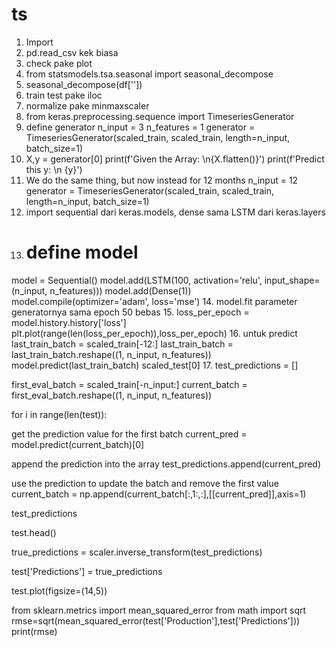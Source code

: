 # ts
1. Import
2. pd.read_csv kek biasa
3. check pake plot
4. from statsmodels.tsa.seasonal import seasonal_decompose
5. seasonal_decompose(df[''])
6. train test pake iloc
7. normalize pake minmaxscaler
8. from keras.preprocessing.sequence import TimeseriesGenerator
9. define generator
n_input = 3
n_features = 1
generator = TimeseriesGenerator(scaled_train, scaled_train, length=n_input, batch_size=1)
10. X,y = generator[0]
print(f'Given the Array: \n{X.flatten()}')
print(f'Predict this y: \n {y}')
11. We do the same thing, but now instead for 12 months
n_input = 12
generator = TimeseriesGenerator(scaled_train, scaled_train, length=n_input, batch_size=1)
12. import sequential dari keras.models, dense sama LSTM dari keras.layers
13. # define model
model = Sequential()
model.add(LSTM(100, activation='relu', input_shape=(n_input, n_features)))
model.add(Dense(1))
model.compile(optimizer='adam', loss='mse')
14. model.fit parameter generatornya sama epoch 50 bebas
15. loss_per_epoch = model.history.history['loss']
plt.plot(range(len(loss_per_epoch)),loss_per_epoch)
16. untuk predict
last_train_batch = scaled_train[-12:]
last_train_batch = last_train_batch.reshape((1, n_input, n_features))
model.predict(last_train_batch)
scaled_test[0]
17. test_predictions = []

first_eval_batch = scaled_train[-n_input:]
current_batch = first_eval_batch.reshape((1, n_input, n_features))

for i in range(len(test)):

  get the prediction value for the first batch
  current_pred = model.predict(current_batch)[0]

  append the prediction into the array
  test_predictions.append(current_pred)

  use the prediction to update the batch and remove the first value
  current_batch = np.append(current_batch[:,1:,:],[[current_pred]],axis=1)

test_predictions

test.head()

true_predictions = scaler.inverse_transform(test_predictions)

test['Predictions'] = true_predictions

test.plot(figsize=(14,5))

from sklearn.metrics import mean_squared_error
from math import sqrt
rmse=sqrt(mean_squared_error(test['Production'],test['Predictions']))
print(rmse)
